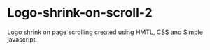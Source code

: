 # Logo-shrink-on-scroll-2
 Logo shrink on page scrolling created using HMTL, CSS and Simple javascript.
